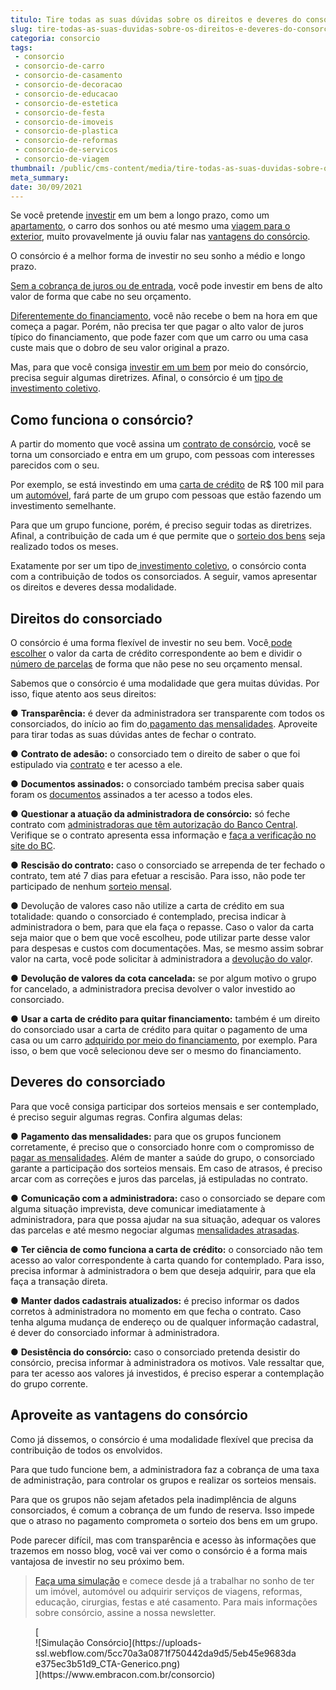 ```yaml
---
titulo: Tire todas as suas dúvidas sobre os direitos e deveres do consorciado
slug: tire-todas-as-suas-duvidas-sobre-os-direitos-e-deveres-do-consorciado
categoria: consorcio
tags:
 - consorcio
 - consorcio-de-carro
 - consorcio-de-casamento
 - consorcio-de-decoracao
 - consorcio-de-educacao
 - consorcio-de-estetica
 - consorcio-de-festa
 - consorcio-de-imoveis
 - consorcio-de-plastica
 - consorcio-de-reformas
 - consorcio-de-servicos
 - consorcio-de-viagem
thumbnail: /public/cms-content/media/tire-todas-as-suas-duvidas-sobre-os-direitos-e-deveres-do-consorciado.png
meta_summary: 
date: 30/09/2021
---
```

Se você pretende [investir](https://www.embracon.com.br/blog/8-motivos-que-comprovam-que-consorcio-e-investimento) em um bem a longo prazo, como um [apartamento](https://www.embracon.com.br/blog/como-comprar-um-apartamento), o carro dos sonhos ou até mesmo uma [viagem para o exterior](https://www.embracon.com.br/blog/conheca-5-formas-para-pagar-uma-viagem-e-escolha-a-melhor-para-voce), muito provavelmente já ouviu falar nas [vantagens do consórcio](https://www.embracon.com.br/blog/confira-10-vantagens-indiscutiveis-do-consorcio).

O consórcio é a melhor forma de investir no seu sonho a médio e longo prazo.

[Sem a cobrança de juros ou de entrada](https://www.embracon.com.br/blog/consorcio-nao-tem-juros-entenda), você pode investir em bens de alto valor de forma que cabe no seu orçamento.

[Diferentemente do financiamento](https://www.embracon.com.br/blog/sabe-a-diferenca-entre-consorcio-e-financiamento-a-gente-te-conta), você não recebe o bem na hora em que começa a pagar. Porém, não precisa ter que pagar o alto valor de juros típico do financiamento, que pode fazer com que um carro ou uma casa custe mais que o dobro de seu valor original a prazo.

Mas, para que você consiga [investir em um bem](https://www.embracon.com.br/blog/quais-sao-os-melhores-tipos-de-investimentos-atualmente-confira) por meio do consórcio, precisa seguir algumas diretrizes. Afinal, o consórcio é um [tipo de investimento coletivo](https://www.embracon.com.br/blog/economia-colaborativa-saiba-tudo-sobre-o-assunto).

Como funciona o consórcio?
--------------------------

A partir do momento que você assina um [contrato de consórcio](https://www.embracon.com.br/blog/saiba-o-que-avaliar-antes-de-assinar-um-contrato-de-consorcio), você se torna um consorciado e entra em um grupo, com pessoas com interesses parecidos com o seu.

Por exemplo, se está investindo em uma [carta de crédito](https://www.embracon.com.br/conhecaoconsorcio/o-que-e-carta-de-credito) de R$ 100 mil para um [automóvel](https://www.embracon.com.br/consorcio-de-carros), fará parte de um grupo com pessoas que estão fazendo um investimento semelhante.

Para que um grupo funcione, porém, é preciso seguir todas as diretrizes. Afinal, a contribuição de cada um é que permite que o [sorteio dos bens](https://www.embracon.com.br/blog/assembleia-de-consorcio-como-funciona) seja realizado todos os meses.

Exatamente por ser um tipo de[ investimento coletivo](https://www.embracon.com.br/blog/economia-colaborativa-saiba-tudo-sobre-o-assunto), o consórcio conta com a contribuição de todos os consorciados. A seguir, vamos apresentar os direitos e deveres dessa modalidade.

Direitos do consorciado
-----------------------

O consórcio é uma forma flexível de investir no seu bem. Você[ pode escolher](https://www.embracon.com.br/blog/voce-conhece-todos-os-tipos-de-consorcio) o valor da carta de crédito correspondente ao bem e dividir o [número de parcelas](https://www.embracon.com.br/conhecaoconsorcio/as-parcelas-mensais-podem-ser-reajustadas) de forma que não pese no seu orçamento mensal.

Sabemos que o consórcio é uma modalidade que gera muitas dúvidas. Por isso, fique atento aos seus direitos:

● **Transparência:** é dever da administradora ser transparente com todos os consorciados, do início ao fim do[ pagamento das mensalidades](https://www.embracon.com.br/blog/11-coisas-que-voce-precisa-saber-sobre-a-parcela-do-consorcio). Aproveite para tirar todas as suas dúvidas antes de fechar o contrato.

● **Contrato de adesão:** o consorciado tem o direito de saber o que foi estipulado via [contrato](https://www.embracon.com.br/blog/saiba-o-que-avaliar-antes-de-assinar-um-contrato-de-consorcio) e ter acesso a ele.

● **Documentos assinados:** o consorciado também precisa saber quais foram os [documentos](https://www.embracon.com.br/blog/documentacao-para-consorcio-tire-suas-principais-duvidas) assinados a ter acesso a todos eles.

● **Questionar a atuação da administradora de consórcio:** só feche contrato com [administradoras que têm autorização do Banco Central](https://www.embracon.com.br/blog/saiba-como-evitar-as-fraudes-no-consorcio). Verifique se o contrato apresenta essa informação e [faça a verificação no site do BC](https://www.bcb.gov.br/acessoinformacao/legado?url=https:%2F%2Fwww4.bcb.gov.br%2Ffis%2Fcosif%2Frest%2Fbuscar-instituicoes.asp).

● **Rescisão do contrato:** caso o consorciado se arrependa de ter fechado o contrato, tem até 7 dias para efetuar a rescisão. Para isso, não pode ter participado de nenhum [sorteio mensal](https://www.embracon.com.br/blog/assembleia-de-consorcio-como-funciona).

● Devolução de valores caso não utilize a carta de crédito em sua totalidade: quando o consorciado é contemplado, precisa indicar à administradora o bem, para que ela faça o repasse. Caso o valor da carta seja maior que o bem que você escolheu, pode utilizar parte desse valor para despesas e custos com documentações. Mas, se mesmo assim sobrar valor na carta, você pode solicitar à administradora a [devolução do valo](https://www.embracon.com.br/blog/devolucao-de-valores)r.

● **Devolução de valores da cota cancelada:** se por algum motivo o grupo for cancelado, a administradora precisa devolver o valor investido ao consorciado.

● **Usar a carta de crédito para quitar financiamento:** também é um direito do consorciado usar a carta de crédito para quitar o pagamento de uma casa ou um carro [adquirido por meio do financiamento](https://www.embracon.com.br/blog/como-e-por-que-usar-o-consorcio-para-quitar-um-financiamento), por exemplo. Para isso, o bem que você selecionou deve ser o mesmo do financiamento.

Deveres do consorciado
----------------------

Para que você consiga participar dos sorteios mensais e ser contemplado, é preciso seguir algumas regras. Confira algumas delas:

● **Pagamento das mensalidades:** para que os grupos funcionem corretamente, é preciso que o consorciado honre com o compromisso de [pagar as mensalidades](https://www.embracon.com.br/blog/como-e-feito-o-pagamento-da-parcela-do-consorcio). Além de manter a saúde do grupo, o consorciado garante a participação dos sorteios mensais. Em caso de atrasos, é preciso arcar com as correções e juros das parcelas, já estipuladas no contrato.

● **Comunicação com a administradora:** caso o consorciado se depare com alguma situação imprevista, deve comunicar imediatamente à administradora, para que possa ajudar na sua situação, adequar os valores das parcelas e até mesmo negociar algumas [mensalidades atrasadas](https://www.embracon.com.br/conhecaoconsorcio/como-resolver-o-atraso-no-pagamento-das-parcelas).

● **Ter ciência de como funciona a carta de crédito:** o consorciado não tem acesso ao valor correspondente à carta quando for contemplado. Para isso, precisa informar à administradora o bem que deseja adquirir, para que ela faça a transação direta.

● **Manter dados cadastrais atualizados:** é preciso informar os dados corretos à administradora no momento em que fecha o contrato. Caso tenha alguma mudança de endereço ou de qualquer informação cadastral, é dever do consorciado informar à administradora.

● **Desistência do consórcio:** caso o consorciado pretenda desistir do consórcio, precisa informar à administradora os motivos. Vale ressaltar que, para ter acesso aos valores já investidos, é preciso esperar a contemplação do grupo corrente.

Aproveite as vantagens do consórcio
-----------------------------------

Como já dissemos, o consórcio é uma modalidade flexível que precisa da contribuição de todos os envolvidos.

Para que tudo funcione bem, a administradora faz a cobrança de uma taxa de administração, para controlar os grupos e realizar os sorteios mensais.

Para que os grupos não sejam afetados pela inadimplência de alguns consorciados, é comum a cobrança de um fundo de reserva. Isso impede que o atraso no pagamento comprometa o sorteio dos bens em um grupo.

Pode parecer difícil, mas com transparência e acesso às informações que trazemos em nosso blog, você vai ver como o consórcio é a forma mais vantajosa de investir no seu próximo bem.

> [Faça uma simulação](https://www.embracon.com.br/) e comece desde já a trabalhar no sonho de ter um imóvel, automóvel ou adquirir serviços de viagens, reformas, educação, cirurgias, festas e até casamento. Para mais informações sobre consórcio, assine a nossa newsletter.

<figure class="w-richtext-figure-type-image w-richtext-align-center">[<div>![Simulação Consórcio](https://uploads-ssl.webflow.com/5cc70a3a0871f750442da9d5/5eb45e9683dae375ec3b51d9_CTA-Generico.png)</div>](https://www.embracon.com.br/consorcio)</figure>
